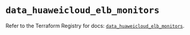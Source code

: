 # `data_huaweicloud_elb_monitors`

Refer to the Terraform Registry for docs: [`data_huaweicloud_elb_monitors`](https://registry.terraform.io/providers/huaweicloud/huaweicloud/1.71.1/docs/data-sources/elb_monitors).
